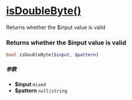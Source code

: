 [isDoubleByte()](http://twinh.github.com/widget/api/isDoubleByte)
=================================================================

Returns whether the $input value is valid

### Returns whether the $input value is valid
```php
bool isDoubleByte($input, $pattern)
```

##### 参数
* **$input** `mixed` 
* **$pattern** `null|string` 

